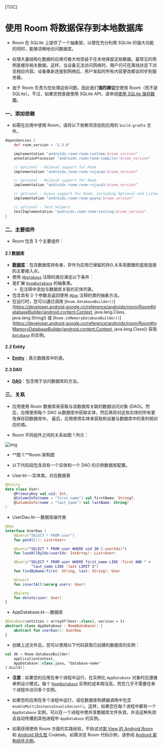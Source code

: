 [TOC]

# 使用 Room 将数据保存到本地数据库

* Room 在 SQLite 上提供了一个抽象层，以便在充分利用 SQLite 的强大功能的同时，能够流畅地访问数据库。

* 处理大量结构化数据的应用可极大地受益于在本地保留这些数据。最常见的用例是缓存相关数据。这样，当设备无法访问网络时，用户仍可在离线状态下浏览相应内容。设备重新连接到网络后，用户发起的所有内容更改都会同步到服务器。

* 由于 Room 负责为您处理这些问题，因此我们**强烈建议**您使用 Room（而不是 SQLite）。不过，如果您想直接使用 SQLite API，请参阅[使用 SQLite 保存数据](https://developer.android.google.cn/training/data-storage/sqlite)。

### 一、添加依赖

* 如需在应用中使用 Room，请将以下依赖项添加到应用的 `build.gradle` 文件。

```groovy
dependencies {
    def room_version = "2.3.0"

    implementation "androidx.room:room-runtime:$room_version"
    annotationProcessor "androidx.room:room-compiler:$room_version"

    // optional - RxJava2 support for Room
    implementation "androidx.room:room-rxjava2:$room_version"

    // optional - RxJava3 support for Room
    implementation "androidx.room:room-rxjava3:$room_version"

    // optional - Guava support for Room, including Optional and ListenableFuture
    implementation "androidx.room:room-guava:$room_version"

    // optional - Test helpers
    testImplementation "androidx.room:room-testing:$room_version"
}
```

### 二、主要组件

* Room 包含 3 个主要组件：

#### 2.1 数据库

- [**数据库**](https://developer.android.google.cn/reference/androidx/room/Database)：包含数据库持有者，并作为应用已保留的持久关系型数据的底层连接的主要接入点。
- 使用 [`@Database`](https://developer.android.google.cn/reference/androidx/room/Database) 注释的类应满足以下条件：
- 是扩展 [`RoomDatabase`](https://developer.android.google.cn/reference/androidx/room/RoomDatabase) 的抽象类。
  - 在注释中添加与数据库关联的实体列表。
- 包含具有 0 个参数且返回使用 [`@Dao`](https://developer.android.google.cn/reference/androidx/room/Dao) 注释的类的抽象方法。
- 在运行时，您可以通过调用 [`Room.databaseBuilder()`](https://developer.android.google.cn/reference/androidx/room/Room#databaseBuilder(android.content.Context, java.lang.Class, java.lang.String)) 或 [`Room.inMemoryDatabaseBuilder()`](https://developer.android.google.cn/reference/androidx/room/Room#inMemoryDatabaseBuilder(android.content.Context, java.lang.Class)) 获取 [`Database`](https://developer.android.google.cn/reference/androidx/room/Database) 的实例。

#### 2.2 Entity

- [**Entity**](https://developer.android.google.cn/training/data-storage/room/defining-data)：表示数据库中的表。

#### 2.3 DAO

- [**DAO**](https://developer.android.google.cn/training/data-storage/room/accessing-data)：包含用于访问数据库的方法。

### 三、关系

* 应用使用 Room 数据库来获取与该数据库关联的数据访问对象 (DAO)。然后，应用使用每个 DAO 从数据库中获取实体，然后再将对这些实体的所有更改保存回数据库中。 最后，应用使用实体来获取和设置与数据库中的表列相对应的值。

* Room 不同组件之间的关系如图 1 所示：

![img](https://developer.android.google.cn/images/training/data-storage/room_architecture.png)

* **图 1.**Room 架构图

* 以下代码段包含具有一个实体和一个 DAO 的示例数据库配置。

* User.kt---实体类，对应数据表

```kotlin
@Entity
data class User(
    @PrimaryKey val uid: Int,
    @ColumnInfo(name = "first_name") val firstName: String?,
    @ColumnInfo(name = "last_name") val lastName: String?
)
```

* UserDao.kt---数据库操作类

```kotlin
@Dao
interface UserDao {
    @Query("SELECT * FROM user")
    fun getAll(): List<User>

    @Query("SELECT * FROM user WHERE uid IN (:userIds)")
    fun loadAllByIds(userIds: IntArray): List<User>

    @Query("SELECT * FROM user WHERE first_name LIKE :first AND " +
            "last_name LIKE :last LIMIT 1")
    fun findByName(first: String, last: String): User

    @Insert
    fun insertAll(vararg users: User)

    @Delete
    fun delete(user: User)
}
```

* AppDatabase.kt---数据库

```kotlin
@Database(entities = arrayOf(User::class), version = 1)
abstract class AppDatabase : RoomDatabase() {
    abstract fun userDao(): UserDao
}
```

* 创建上述文件后，您可以使用以下代码获取已创建的数据库的实例：

```kotlin
val db = Room.databaseBuilder(
	applicationContext,
    AppDatabase::class.java, "database-name"
).build()
```

* **注意**：如果您的应用在单个进程中运行，在实例化 `AppDatabase` 对象时应遵循单例设计模式。每个 [`RoomDatabase`](https://developer.android.google.cn/reference/androidx/room/RoomDatabase) 实例的成本相当高，而您几乎不需要在单个进程中访问多个实例。

* 如果您的应用在多个进程中运行，请在数据库构建器调用中包含 `enableMultiInstanceInvalidation()`。这样，如果您在每个进程中都有一个 `AppDatabase` 实例，可以在一个进程中使共享数据库文件失效，并且这种失效会自动传播到其他进程中 `AppDatabase` 的实例。

* 如需获得使用 Room 方面的实践经验，不妨试试[带 View 的 Android Room](https://codelabs.developers.google.com/codelabs/android-room-with-a-view-kotlin) 和 [Android 持久性](https://codelabs.developers.google.com/codelabs/android-persistence/) Codelab。如需浏览 Room 代码示例，请参阅 [Android 架构组件示例](https://github.com/googlesamples/android-architecture-components/)。